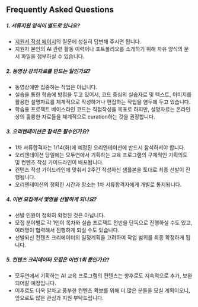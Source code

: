 
## Frequently Asked Questions

##### **1. 서류지원 양식이 별도로 있나요?**
 - [지원서 작성 페이지](https://surveyl.ink/KZLJp_)의 질문에 성실히 답변해 주시면 됩니다.
 - 지원자 본인의 AI 관련 활동 이력이나 포트폴리오를 소개하기 위해 자유 양식의 문서 파일을 첨부하실 수 있습니다.

##### **2. 동영상 강의자료를 만드는 일인가요?**
 - 동영상에만 집중하는 작업은 아닙니다.
 - 실습을 통한 학습에 방점을 두고 있어서, 코드 중심의 실습자료 및 텍스트, 이미지를 활용한 설명자료를 체계적으로 작성하거나 편집하는 작업을 염두에 두고 있습니다.
 - 학습용 프로젝트 베이스라인 코드는 직접작성을 목표로 하지만, 설명자료는 온라인상의 훌륭한 자료들을 체계적으로 curation하는 것을 권장합니다.
　
##### **3. 오리엔테이션은 참석은 필수인가요?**
 - 1차 서류합격자는 1/14(화)에 예정된 오리엔테이션에 반드시 참석하셔야 합니다.
 - 오리엔테이션 당일에는 모두연에서 기획하는 교육 프로그램의 구체적인 기획의도 및 컨텐츠 작성 가이드라인이 배포됩니다.
 - 컨텐츠 작성 가이드라인에 맞춰서 2주간 작성하신 샘플본을 토대로 최종 선발이 진행됩니다.
 - 오리엔테이션의 정확한 시간과 장소는 1차 서류합격자에게 개별로 통지됩니다.

##### **4. 이번 모집에서 몇명을 선발하게 되나요?**
 - 선발 인원이 정확히 확정된 것은 아닙니다. 
 - 모집 분야별로 각 1인이 목차와 실습 프로젝트 전반을 단독으로 진행하실 수도 있고, 여러명이 협력해서 진행하게 되실 수도 있습니다.
 - 선발되신 컨텐츠 크리에이터의 일정계획을 고려하여 작업 범위를 최종 확정하게 됩니다.

##### **5. 컨텐츠 크리에이터 모집은 이번 1회 뿐인가요?**
 - 모두연에서 기획하는 AI 교육 프로그램의 컨텐츠는 향후로도 지속적으로 추가, 보완되어갈 예정입니다.
 - 이후로도 더욱 알차고 풍부한 컨텐츠 확보를 위해 더 많은 분들을 모실 계획이오니, 앞으로도 많은 관심과 지원 부탁드립니다.
